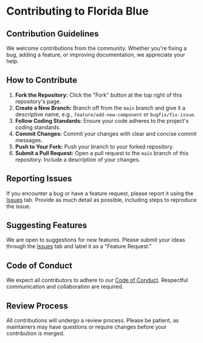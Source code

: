 # Contributing to Florida Blue

## Contribution Guidelines
We welcome contributions from the community. Whether you're fixing a bug, adding a feature, or improving documentation, we appreciate your help.

## How to Contribute
1. **Fork the Repository:** Click the "Fork" button at the top right of this repository's page.
2. **Create a New Branch:** Branch off from the `main` branch and give it a descriptive name, e.g., `feature/add-new-component` or `bugfix/fix-issue`.
3. **Follow Coding Standards:** Ensure your code adheres to the project's coding standards.
4. **Commit Changes:** Commit your changes with clear and concise commit messages.
5. **Push to Your Fork:** Push your branch to your forked repository.
6. **Submit a Pull Request:** Open a pull request to the `main` branch of this repository. Include a description of your changes.

## Reporting Issues
If you encounter a bug or have a feature request, please report it using the [Issues](https://github.com/lawrence3288/Florida-Blue/issues) tab. Provide as much detail as possible, including steps to reproduce the issue.

## Suggesting Features
We are open to suggestions for new features. Please submit your ideas through the [Issues](https://github.com/lawrence3288/Florida-Blue/issues) tab and label it as a "Feature Request."

## Code of Conduct
We expect all contributors to adhere to our [Code of Conduct](https://github.com/lawrence3288/CODE_OF_CONDUCT.md). Respectful communication and collaboration are required.

## Review Process
All contributions will undergo a review process. Please be patient, as maintainers may have questions or require changes before your contribution is merged.
